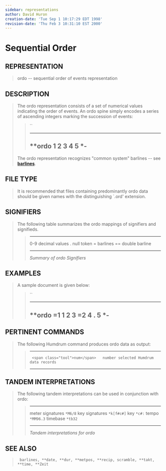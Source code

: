 ```yaml
---
sidebar: representations
author: David Huron
creation-date: 'Tue Sep 1 10:17:29 EDT 1998'
revision-date: 'Thu Feb 3 10:31:10 EST 2000'
---
```



Sequential Order
===========================================

## REPRESENTATION ##

> <span class="rep">ordo</span> \-- sequential order of events representation

## DESCRIPTION ##

> The <span class="rep">ordo</span> representation consists of a set of numerical values
> indicating the order of events. An <span class="rep">ordo</span> spine simply encodes a
> series of ascending integers marking the succession of events:
>
> > ``
> >
> >   ----------
> >   \*\*ordo
> >   1
> >   2
> >   3
> >   4
> >   5
> >   \*-
> >   ----------
> >
> The <span class="rep">ordo</span> representation recognizes \"common system\" barlines
> \-- see [**barlines**](barlines.rep.html).

## FILE TYPE ##

> It is recommended that files containing predominantly <span class="rep">ordo</span> data
> should be given names with the distinguishing \`.ord\' extension.

## SIGNIFIERS ##

> The following table summarizes the <span class="rep">ordo</span> mappings of signifiers
> and signifieds.
>
> >   ----- ----------------
> >   0-9   decimal values
> >   .     null token
> >   =     barlines
> >   ==    double barline
> >   ----- ----------------
> >
> > *Summary of <span class="rep">ordo</span> Signifiers*

## EXAMPLES ##

> A sample document is given below:
>
> > ``
> >
> >   ----------
> >   \*\*ordo
> >   =1
> >   1
> >   2
> >   3
> >   =2
> >   4
> >   .
> >   5
> >   \*-
> >   ----------
> >
## PERTINENT COMMANDS ##

> The following Humdrum command produces <span class="rep">ordo</span> data as output:
>
> >   -- --------------------------------- --------------------------------------
> >      <span class="tool">num</span>   number selected Humdrum data records
> >   -- --------------------------------- --------------------------------------
> >
## TANDEM INTERPRETATIONS ##

> The following tandem interpretations can be used in conjunction with
> <span class="rep">ordo</span>:
>
> >   ------------------ ------------
> >   meter signatures   `*M6/8`
> >   key signatures     `*k[f#c#]`
> >   key                `*c#:`
> >   tempo              `*MM96.3`
> >   timebase           `*tb32`
> >   ------------------ ------------
> >
> > *Tandem interpretations for <span class="rep">ordo</span>*

## SEE ALSO ##

> ` barlines, **date, **dur, **metpos, **recip, scramble, **takt, **time, **Zeit`


